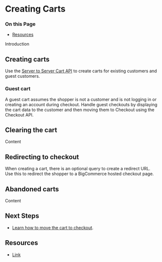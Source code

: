 # Creating Carts

<div class="otp" id="no-index">

### On this Page	
- [Resources](#resources)

</div>

Introduction

## Creating carts

Use the [Server to Server Cart API](https://developer.bigcommerce.com/api-reference/storefront/carts) to create carts for existing customers and guest customers.

### Guest cart

A guest cart assumes the shopper is not a customer and is not logging in or creating an account during checkout. Handle guest checkouts by displaying the cart data to the customer and then moving them to Checkout using the Checkout API.

## Clearing the cart

Content

## Redirecting to checkout

When creating a cart, there is an optional query to create a redirect URL. Use this to redirect the shopper to a BigCommerce hosted checkout page.

## Abandoned carts
Content

## Next Steps
* [Learn how to move the cart to checkout]().

## Resources
* [Link]() 